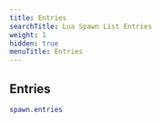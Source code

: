 ```yaml
---
title: Entries
searchTitle: Lua Spawn List Entries
weight: 1
hidden: true
menuTitle: Entries
---
```

## Entries
```lua
spawn.entries
```